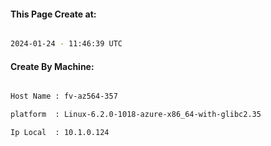 
   
#### This Page Create at:

```bash

2024-01-24 - 11:46:39 UTC

```

#### Create By Machine:

```bash

Host Name : fv-az564-357

platform  : Linux-6.2.0-1018-azure-x86_64-with-glibc2.35

Ip Local  : 10.1.0.124

```

